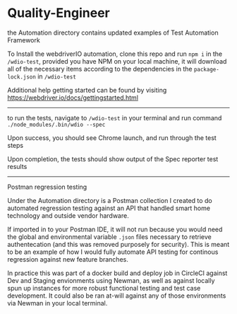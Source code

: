 # Quality-Engineer
the Automation directory contains updated examples of Test Automation Framework

To Install the webdriverIO automation, clone this repo and run `npm i` in the `/wdio-test`, provided you have NPM on your local machine, it will download all of the necessary items according to the dependencies in the `package-lock.json` in `/wdio-test`

Additional help getting started can be found by visiting https://webdriver.io/docs/gettingstarted.html

_______

to run the tests, navigate to `/wdio-test` in your terminal and run command `./node_modules/.bin/wdio --spec`

Upon success, you should see Chrome launch, and run through the test steps

Upon completion, the tests should show output of the Spec reporter test results


_______

Postman regression testing

Under the Automation directory is a Postman collection I created to do automated regression testing against an API that handled smart home technology and outside vendor hardware.

If imported in to your Postman IDE, it will not run because you would need the global and environmental variable `.json` files necessary to retrieve authentecation (and this was removed purposely for security). This is meant to be an example of how I would fully automate API testing for continous regression against new feature branches. 

In practice this was part of a docker build and deploy job in CircleCI against Dev and Staging envionments using Newman, as well as against locally spun up instances for more robust functional testing and test case development. It could also be ran at-will against any of those environments via Newman in your local terminal.